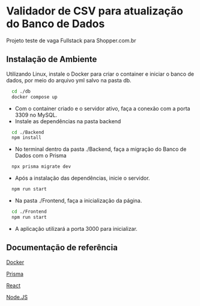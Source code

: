 
# Validador de CSV para atualização do Banco de Dados

Projeto teste de vaga Fullstack para Shopper.com.br


## Instalação de Ambiente

Utilizando Linux, instale o Docker para criar o container e iniciar o banco de dados, por meio do arquivo yml salvo na pasta db.


```bash
  cd ./db
  docker compose up
```
- Com o container criado e o servidor ativo, faça a conexão com a porta 3309 no MySQL.
- Instale as dependências na pasta backend
```bash
  cd ./Backend
  npm install
```

- No terminal dentro da pasta ./Backend, faça a migração do Banco de Dados com o Prisma
```bash
  npx prisma migrate dev
```
- Após a instalação das dependências, inicie o servidor.

```bash
  npm run start
```
- Na pasta ./Frontend, faça a inicialização da página.
```bash
  cd ./Frontend
  npm run start
```
- A aplicação utilizará a porta 3000 para inicializar.


## Documentação de referência

[Docker](https://docs.docker.com/get-docker/)

[Prisma](https://www.prisma.io/docs)

[React](https://react.dev/learn)

[Node.JS](https://nodejs.org/en/docs)

